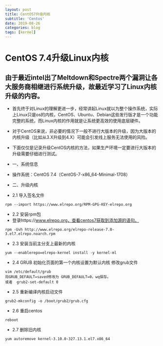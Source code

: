 ```yaml
---
layout: post
title: CentOS7升级内核
subtitle: 'Centos'
date: 2019-08-26
categories: blog
tags: [kernel]
---
```

# CentOS 7.4升级Linux内核

## 由于最近intel出了Meltdown和Spectre两个漏洞让各大服务商相继进行系统升级，故最近学习了Linux内核升级的内容。

* 首先终于对Linux的理解更进一步，经常讲起Linux就以为整个操作系统，实际上Linux只是os的内核，CentOS、Ubuntu、Debian这些发行版才是一个功能完整的系统，而Linux内核的作用就是让系统更高效的使用底层硬件。

* 对于CentOS来说，非必要的情况下一般不进行大版本的升级，因为大版本的内核升级（比如从3.X升级到4.X）可能会引发线上服务无法使用的风险。

* 下面仅仅是记录升级CentOS内核的方法，如果生产环境一定要进行大版本的升级需要仔细进行测试。

* 一、系统信息
* 操作系统：CentOS 7.4（CentOS-7-x86_64-Minimal-1708）

* 二、升级内核
* 2.1 导入签名文件
```
rpm --import https://www.elrepo.org/RPM-GPG-KEY-elrepo.org
```
*  2.2 安装rpm包
* 登录https://www.elrepo.org，查看centos7获取到添加源的语句。
```
rpm -Uvh http://www.elrepo.org/elrepo-release-7.0-3.el7.elrepo.noarch.rpm
```
* 2.3 安装当前主分支上最新的内核 
```
yum --enablerepo=elrepo-kernel install -y kernel-ml
```
* 2.4 GRUB 初始化页面的第一个内核设置为默认内核
  修改grub文件 
```
vim /etc/default/grub
将GRUB_DEFAULT=saved修改为 GRUB_DEFAULT=0，wq保存。
或者  grub2-set-default 0

```
* 2.5 重新编译内核启动文件 
```
grub2-mkconfig -o /boot/grub2/grub.cfg
```
* 2.6 重启centos 
```
reboot
```
* 2.7 删除旧内核
```
yum autoremove kernel-3.10.0-327.13.1.el7.x86_64
```